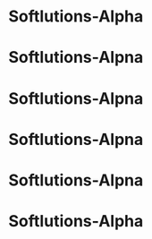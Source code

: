 # Softlutions-Alpha
# Softlutions-Alpna
# Softlutions-Alpna
# Softlutions-Alpna
# Softlutions-Alpna
# Softlutions-Alpha
